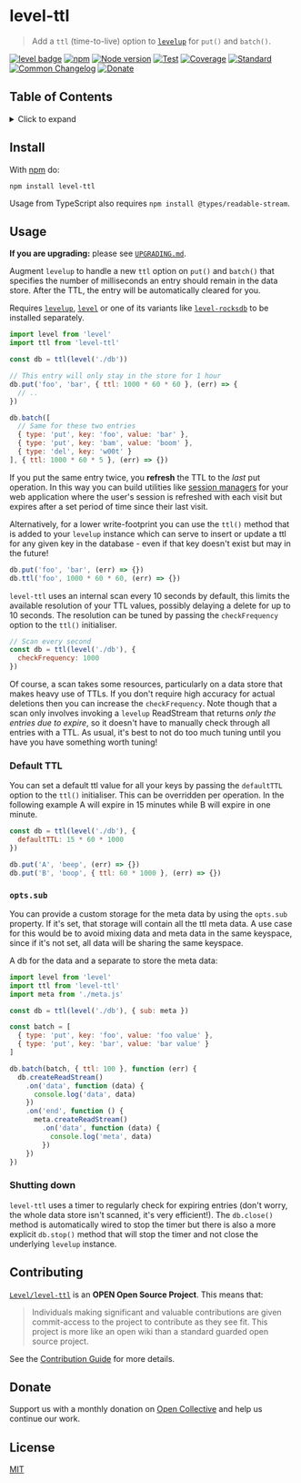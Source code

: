 # level-ttl

> Add a `ttl` (time-to-live) option to [`levelup`][levelup] for `put()` and `batch()`.

[![level badge][level-badge]](https://github.com/Level/awesome)
[![npm](https://img.shields.io/npm/v/level-ttl.svg)](https://www.npmjs.com/package/level-ttl)
[![Node version](https://img.shields.io/node/v/level-ttl.svg)](https://www.npmjs.com/package/level-ttl)
[![Test](https://img.shields.io/github/workflow/status/Level/level-ttl/Test?label=test)](https://github.com/Level/level-ttl/actions/workflows/test.yml)
[![Coverage](https://img.shields.io/codecov/c/github/Level/level-ttl?label=&logo=codecov&logoColor=fff)](https://codecov.io/gh/Level/level-ttl)
[![Standard](https://img.shields.io/badge/standard-informational?logo=javascript&logoColor=fff)](https://standardjs.com)
[![Common Changelog](https://common-changelog.org/badge.svg)](https://common-changelog.org)
[![Donate](https://img.shields.io/badge/donate-orange?logo=open-collective&logoColor=fff)](https://opencollective.com/level)

## Table of Contents

<details><summary>Click to expand</summary>

- [Install](#install)
- [Usage](#usage)
- [Contributing](#contributing)
- [Donate](#donate)
- [License](#license)

</details>

## Install
With [npm](https://npmjs.org) do:

```
npm install level-ttl
```

Usage from TypeScript also requires `npm install @types/readable-stream`.

## Usage

**If you are upgrading:** please see [`UPGRADING.md`](UPGRADING.md).

Augment `levelup` to handle a new `ttl` option on `put()` and `batch()` that specifies the number of milliseconds an entry should remain in the data store. After the TTL, the entry will be automatically cleared for you.

Requires [`levelup`][levelup], [`level`][level] or one of its variants like [`level-rocksdb`][level-rocksdb] to be installed separately.

```js
import level from 'level'
import ttl from 'level-ttl'

const db = ttl(level('./db'))

// This entry will only stay in the store for 1 hour
db.put('foo', 'bar', { ttl: 1000 * 60 * 60 }, (err) => {
  // ..
})

db.batch([
  // Same for these two entries
  { type: 'put', key: 'foo', value: 'bar' },
  { type: 'put', key: 'bam', value: 'boom' },
  { type: 'del', key: 'w00t' }
], { ttl: 1000 * 60 * 5 }, (err) => {})
```

If you put the same entry twice, you **refresh** the TTL to the _last_ put operation. In this way you can build utilities like [session managers](https://github.com/rvagg/node-level-session/) for your web application where the user's session is refreshed with each visit but expires after a set period of time since their last visit.

Alternatively, for a lower write-footprint you can use the `ttl()` method that is added to your `levelup` instance which can serve to insert or update a ttl for any given key in the database - even if that key doesn't exist but may in the future!

```js
db.put('foo', 'bar', (err) => {})
db.ttl('foo', 1000 * 60 * 60, (err) => {})
```

`level-ttl` uses an internal scan every 10 seconds by default, this limits the available resolution of your TTL values, possibly delaying a delete for up to 10 seconds. The resolution can be tuned by passing the `checkFrequency` option to the `ttl()` initialiser.

```js
// Scan every second
const db = ttl(level('./db'), {
  checkFrequency: 1000
})
```

Of course, a scan takes some resources, particularly on a data store that makes heavy use of TTLs. If you don't require high accuracy for actual deletions then you can increase the `checkFrequency`. Note though that a scan only involves invoking a `levelup` ReadStream that returns _only the entries due to expire_, so it doesn't have to manually check through all entries with a TTL. As usual, it's best to not do too much tuning until you have you have something worth tuning!

### Default TTL

You can set a default ttl value for all your keys by passing the `defaultTTL` option to the `ttl()` initialiser. This can be overridden per operation. In the following example A will expire in 15 minutes while B will expire in one minute.

```js
const db = ttl(level('./db'), {
  defaultTTL: 15 * 60 * 1000
})

db.put('A', 'beep', (err) => {})
db.put('B', 'boop', { ttl: 60 * 1000 }, (err) => {})
```

### `opts.sub`

You can provide a custom storage for the meta data by using the `opts.sub` property. If it's set, that storage will contain all the ttl meta data. A use case for this would be to avoid mixing data and meta data in the same keyspace, since if it's not set, all data will be sharing the same keyspace.

A db for the data and a separate to store the meta data:

```js
import level from 'level'
import ttl from 'level-ttl'
import meta from './meta.js'

const db = ttl(level('./db'), { sub: meta })

const batch = [
  { type: 'put', key: 'foo', value: 'foo value' },
  { type: 'put', key: 'bar', value: 'bar value' }
]

db.batch(batch, { ttl: 100 }, function (err) {
  db.createReadStream()
    .on('data', function (data) {
      console.log('data', data)
    })
    .on('end', function () {
      meta.createReadStream()
        .on('data', function (data) {
          console.log('meta', data)
        })
    })
})
```

### Shutting down

`level-ttl` uses a timer to regularly check for expiring entries (don't worry, the whole data store isn't scanned, it's very efficient!). The `db.close()` method is automatically wired to stop the timer but there is also a more explicit `db.stop()` method that will stop the timer and not close the underlying `levelup` instance.

## Contributing

[`Level/level-ttl`](https://github.com/Level/level-ttl) is an **OPEN Open Source Project**. This means that:

> Individuals making significant and valuable contributions are given commit-access to the project to contribute as they see fit. This project is more like an open wiki than a standard guarded open source project.

See the [Contribution Guide](https://github.com/Level/community/blob/master/CONTRIBUTING.md) for more details.

## Donate

Support us with a monthly donation on [Open Collective](https://opencollective.com/level) and help us continue our work.

## License

[MIT](LICENSE)

[level-badge]: https://leveljs.org/img/badge.svg

[levelup]: https://github.com/Level/levelup

[level]: https://github.com/Level/level

[level-rocksdb]: https://github.com/Level/level-rocksdb

